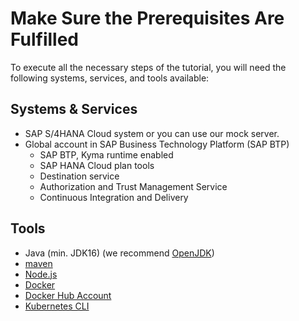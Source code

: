 # Make Sure the Prerequisites Are Fulfilled

To execute all the necessary steps of the tutorial, you will need the following systems, services, and tools available:

## Systems & Services

* SAP S/4HANA Cloud system or you can use our mock server.
* Global account in SAP Business Technology Platform (SAP BTP)
  * SAP BTP, Kyma runtime enabled
  * SAP HANA Cloud plan tools
  * Destination service
  * Authorization and Trust Management Service
  * Continuous Integration and Delivery

## Tools

* Java (min. JDK16) (we recommend [OpenJDK](https://openjdk.java.net/install/))
* [maven](https://maven.apache.org/install.html)
* [Node.js](https://nodejs.org/en/download/)
* [Docker](https://hub.docker.com/)
* [Docker Hub Account](https://docs.docker.com/get-started/#download-and-install-docker)
* [Kubernetes CLI](https://kubernetes.io/docs/tasks/tools/#kubectl)

